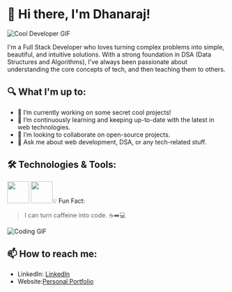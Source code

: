 # 👋 Hi there, I'm Dhanaraj!

![Cool Developer GIF](https://i.pinimg.com/originals/06/60/ef/0660efe82fa3da42ed56eef013171835.gif)

I'm a Full Stack Developer who loves turning complex problems into simple, beautiful, and intuitive solutions. With a strong foundation in DSA (Data Structures and Algorithms), I've always been passionate about understanding the core concepts of tech, and then teaching them to others.

## 🔍 What I'm up to:

- 🔭 I’m currently working on some secret cool projects!
- 🌱 I’m continuously learning and keeping up-to-date with the latest in web technologies.
- 👯 I’m looking to collaborate on open-source projects.
- 💬 Ask me about web development, DSA, or any tech-related stuff.

## 🛠️ Technologies & Tools:


<img src ="https://cdn-icons-png.flaticon.com/512/919/919825.png" style ="height:50px; width:50px"/>
<img src ="https://www.iconarchive.com/download/i106224/papirus-team/papirus-apps/python.ico" style ="height:50px; width:50px"/


## 💡 Fun Fact:

> I can turn caffeine into code. ☕➡️💻

![Coding GIF](https://media4.giphy.com/media/fAcQ7d1Hnx2XlY6SMe/200w.gif?cid=82a1493b9l9picqjmauu071im5ps77fq7a7kp5bjd671dsmg&ep=v1_gifs_related&rid=200w.gif&ct=s)

## 📫 How to reach me:


- LinkedIn: [LinkedIn](https://in.linkedin.com/in/dhanaraj-appu-7a6147138)
- Website:[Personal Portfolio](https://dhanarajappu456.github.io/website/)


